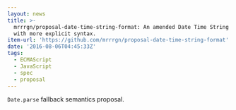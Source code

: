 ```yaml
---
layout: news
title: >-
  mrrrgn/proposal-date-time-string-format: An amended Date Time String Format
  with more explicit syntax.
item-url: 'https://github.com/mrrrgn/proposal-date-time-string-format'
date: '2016-08-06T04:45:33Z'
tags:
  - ECMAScript
  - JavaScript
  - spec
  - proposal
---
```

`Date.parse` fallback semantics proposal.
